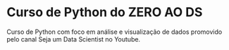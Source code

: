 # Curso de Python do ZERO AO DS
Curso de Python com foco em análise e visualização de dados promovido pelo canal Seja um Data Scientist no Youtube.
